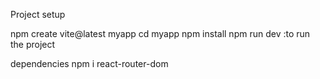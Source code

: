 Project setup

npm create vite@latest myapp
cd myapp
npm install
npm run dev :to run the project

dependencies
npm i react-router-dom
